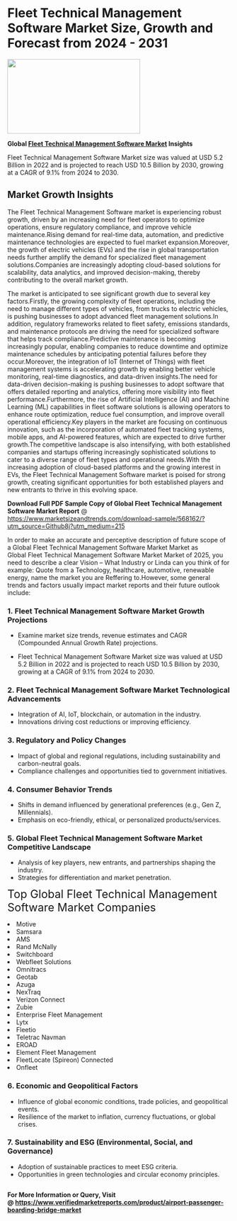 <H1>Fleet Technical Management Software Market Size, Growth and Forecast from 2024 - 2031</H1><img class="aligncenter size-medium wp-image-584254" src="https://thirdeyenews.in/wp-content/uploads/2024/09/Global-Market-Research-300x168.jpeg" alt="" width="300" height="168" /><p><strong>Global&nbsp;<a href="https://www.marketsizeandtrends.com/download-sample/568162/?utm_source=Github8j?utm_medium=215">Fleet Technical Management Software Market</a> Insights</strong></p><p>Fleet Technical Management Software Market size was valued at USD 5.2 Billion in 2022 and is projected to reach USD 10.5 Billion by 2030, growing at a CAGR of 9.1% from 2024 to 2030.</p><p><h2>Market Growth Insights</h2> <p>The Fleet Technical Management Software market is experiencing robust growth, driven by an increasing need for fleet operators to optimize operations, ensure regulatory compliance, and improve vehicle maintenance.Rising demand for real-time data, automation, and predictive maintenance technologies are expected to fuel market expansion.Moreover, the growth of electric vehicles (EVs) and the rise in global transportation needs further amplify the demand for specialized fleet management solutions.Companies are increasingly adopting cloud-based solutions for scalability, data analytics, and improved decision-making, thereby contributing to the overall market growth.</p> <p>The market is anticipated to see significant growth due to several key factors.Firstly, the growing complexity of fleet operations, including the need to manage different types of vehicles, from trucks to electric vehicles, is pushing businesses to adopt advanced fleet management solutions.In addition, regulatory frameworks related to fleet safety, emissions standards, and maintenance protocols are driving the need for specialized software that helps track compliance.Predictive maintenance is becoming increasingly popular, enabling companies to reduce downtime and optimize maintenance schedules by anticipating potential failures before they occur.Moreover, the integration of IoT (Internet of Things) with fleet management systems is accelerating growth by enabling better vehicle monitoring, real-time diagnostics, and data-driven insights.The need for data-driven decision-making is pushing businesses to adopt software that offers detailed reporting and analytics, offering more visibility into fleet performance.Furthermore, the rise of Artificial Intelligence (AI) and Machine Learning (ML) capabilities in fleet software solutions is allowing operators to enhance route optimization, reduce fuel consumption, and improve overall operational efficiency.Key players in the market are focusing on continuous innovation, such as the incorporation of automated fleet tracking systems, mobile apps, and AI-powered features, which are expected to drive further growth.The competitive landscape is also intensifying, with both established companies and startups offering increasingly sophisticated solutions to cater to a diverse range of fleet types and operational needs.With the increasing adoption of cloud-based platforms and the growing interest in EVs, the Fleet Technical Management Software market is poised for strong growth, creating significant opportunities for both established players and new entrants to thrive in this evolving space.</p> <p><span class=""><strong>Download Full PDF Sample Copy of Global Fleet Technical Management Software Market Report</strong> @ <a href="https://www.marketsizeandtrends.com/download-sample/568162/?utm_source=Github8j?utm_medium=215" target="_blank">https://www.marketsizeandtrends.com/download-sample/568162/?utm_source=Github8j?utm_medium=215</a></span></p><p>In order to make an accurate and perceptive description of future scope of a Global&nbsp;Fleet Technical Management Software Market Market as Global&nbsp;Fleet Technical Management Software Market Market of 2025, you need to describe a clear Vision &ndash; What Industry or Linda can you think of for example: Quote from a Technology, healthcare, automotive, renewable energy, name the market you are Reffering to.However, some general trends and factors usually impact market reports and their future outlook include:</p><h3>1.&nbsp;<strong>Fleet Technical Management Software Market Growth Projections</strong></h3><ul><li>Examine market size trends, revenue estimates and CAGR (Compounded Annual Growth Rate) projections.</li><li><p>Fleet Technical Management Software Market size was valued at USD 5.2 Billion in 2022 and is projected to reach USD 10.5 Billion by 2030, growing at a CAGR of 9.1% from 2024 to 2030.</p></li></ul><h3>2.&nbsp;<strong>Fleet Technical Management Software Market Technological Advancements</strong></h3><ul><li>Integration of AI, IoT, blockchain, or automation in the industry.</li><li>Innovations driving cost reductions or improving efficiency.</li></ul><h3>3.&nbsp;<strong>Regulatory and Policy Changes</strong></h3><ul><li>Impact of global and regional regulations, including sustainability and carbon-neutral goals.</li><li>Compliance challenges and opportunities tied to government initiatives.</li></ul><h3>4.&nbsp;<strong>Consumer Behavior Trends</strong></h3><ul><li>Shifts in demand influenced by generational preferences (e.g., Gen Z, Millennials).</li><li>Emphasis on eco-friendly, ethical, or personalized products/services.</li></ul><h3>5.&nbsp;<strong>Global Fleet Technical Management Software Market Competitive Landscape</strong></h3><ul><li>Analysis of key players, new entrants, and partnerships shaping the industry.</li><li>Strategies for differentiation and market penetration.</li></ul><p data-pm-slice="1 1 []"><span style="color: inherit; font-family: inherit; font-size: 25px;">Top Global Fleet Technical Management Software Market Companies</span></p><div class="" data-test-id=""><p><li>Motive</li><li> Samsara</li><li> AMS</li><li> Rand McNally</li><li> Switchboard</li><li> Webfleet Solutions</li><li> Omnitracs</li><li> Geotab</li><li> Azuga</li><li> NexTraq</li><li> Verizon Connect</li><li> Zubie</li><li> Enterprise Fleet Management</li><li> Lytx</li><li> Fleetio</li><li> Teletrac Navman</li><li> EROAD</li><li> Element Fleet Management</li><li> FleetLocate (Spireon) Connected</li><li> Onfleet</li></p></div><h3>6.&nbsp;<strong>Economic and Geopolitical Factors</strong></h3><ul><li>Influence of global economic conditions, trade policies, and geopolitical events.</li><li>Resilience of the market to inflation, currency fluctuations, or global crises.</li></ul><h3>7.&nbsp;<strong>Sustainability and ESG (Environmental, Social, and Governance)</strong></h3><ul><li>Adoption of sustainable practices to meet ESG criteria.</li><li>Opportunities in green technologies and circular economy principles.</li></ul><h2><strong style="font-size: 14px;">For More Information or Query, Visit @&nbsp;</strong><a style="background-color: #ffffff; font-size: 14px;" href="https://www.marketsizeandtrends.com/report/fleet-technical-management-software-market/" target="_blank">https://www.verifiedmarketreports.com/product/airport-passenger-boarding-bridge-market</a></h2>